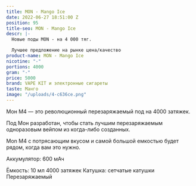 ```yaml
---
title: MON - Mango Ice
date: 2022-06-27 18:51:00 Z
position: 95
title-seo: MON - Mango Ice
descr: |-
  Новые поды MON - на 4 000 тяг.

  Лучшее предложение на рынке цена/качество
product-name: MON - Mango Ice
nicotine: "-"
portions: 4000
gram: "-"
price: 5000
brand: VAPE KIT и электронные сигареты
taste: Манго
image: "/uploads/4-c636ce.png"
---
```


Мон M4 — это революционный перезаряжаемый под на 4000 затяжек.

Под Мон разработан, чтобы стать лучшим перезаряжаемым одноразовым вейпом из когда-либо созданных. 

Mon M4 с потрясающим вкусом и самой большой емкостью будет рядом, когда вам это нужно.

Аккумулятор: 600 мАч

Ёмкость: 10 мл
4000 затяжек
Катушка: сетчатые катушки
Перезаряжаемый
